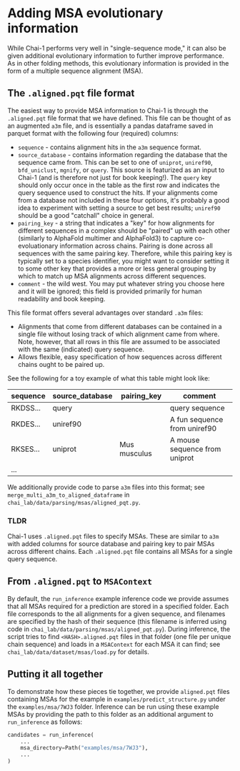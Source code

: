 # Adding MSA evolutionary information

While Chai-1 performs very well in "single-sequence mode," it can also be given additional evolutionary information to further improve performance. As in other folding methods, this evolutionary information is provided in the form of a multiple sequence alignment (MSA). 

## The `.aligned.pqt` file format

The easiest way to provide MSA information to Chai-1 is through the `.aligned.pqt` file format that we have defined. This file can be thought of as an augmented `a3m` file, and is essentially a pandas dataframe saved in parquet format with the following four (required) columns:

- `sequence` - contains alignment hits in the `a3m` sequence format. 
- `source_database` - contains information regarding the database that the sequence came from. This can be set to one of `uniprot`, `uniref90`, `bfd_uniclust`, `mgnify`, or `query`. This source is featurized as an input to Chai-1 (and is therefore not just for book keeping!). The `query` key should only occur once in the table as the first row and indicates the query sequence used to construct the hits. If your alignments come from a database not included in these four options, it's probably a good idea to experiment with setting a source to get best results; `uniref90` should be a good "catchall" choice in general. 
- `pairing_key` - a string that indicates a "key" for how alignments for different sequences in a complex should be "paired" up with each other (similarly to AlphaFold multimer and AlphaFold3) to capture co-evoluationary information across chains. Pairing is done across all sequences with the same pairing key. Therefore, while this pairing key is typically set to a species identifier, you might want to consider setting it to some other key that provides a more or less general grouping by which to match up MSA alignments across different sequences. 
- `comment` - the wild west. You may put whatever string you choose here and it will be ignored; this field is provided primarily for human readability and book keeping. 

This file format offers several advantages over standard `.a3m` files:
- Alignments that come from different databases can be contained in a single file without losing track of which alignment came from where. Note, however, that all rows in this file are assumed to be associated with the same (indicated) query sequence. 
- Allows flexible, easy specification of how sequences across different chains ought to be paired up.

See the following for a toy example of what this table might look like:

| sequence | source_database | pairing_key  | comment                       |
| -------- | --------------- | ------------ | ----------------------------- |
| RKDSS... | query           |              | query sequence                |
| RKDES... | uniref90        |              | A fun sequence from uniref90  |
| RKSES... | uniprot         | Mus musculus | A mouse sequence from uniprot |
| ...      |

We additionally provide code to parse `a3m` files into this format; see `merge_multi_a3m_to_aligned_dataframe` in `chai_lab/data/parsing/msas/aligned_pqt.py`.

### TLDR

Chai-1 uses `.aligned.pqt` files to specify MSAs. These are similar to `a3m` with added columns for source database and pairing key to pair MSAs across different chains. Each `.aligned.pqt` file contains all MSAs for a single query sequence. 

## From `.aligned.pqt` to `MSAContext`

By default, the `run_inference` example inference code we provide assumes that all MSAs required for a prediction are stored in a specified folder. Each file corresponds to the all alignments for a given sequence, and filenames are specified by the hash of their sequence (this filename is inferred using code in `chai_lab/data/parsing/msas/aligned_pqt.py`). During inference, the script tries to find `<HASH>.aligned.pqt` files in that folder (one file per unique chain sequence) and loads in a `MSAContext` for each MSA it can find; see `chai_lab/data/dataset/msas/load.py` for details. 

## Putting it all together

To demonstrate how these pieces tie together, we provide `aligned.pqt` files containing MSAs for the example in `examples/predict_structure.py` under the `examples/msa/7WJ3` folder. Inference can be run using these example MSAs by providing the path to this folder as an additional argument to `run_inference` as follows:

```python
candidates = run_inference(
    ...
    msa_directory=Path("examples/msa/7WJ3"),
    ...
)
```
